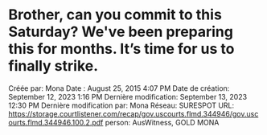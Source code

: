 # Brother, can you commit to this Saturday? We've been preparing this for months. It’s time for us to finally strike.

Créée par: Mona
Date : August 25, 2015 4:07 PM
Date de création: September 12, 2023 1:16 PM
Dernière modification: September 13, 2023 12:30 PM
Dernière modification par: Mona
Réseau: SURESPOT
URL: https://storage.courtlistener.com/recap/gov.uscourts.flmd.344946/gov.uscourts.flmd.344946.100.2.pdf
person: AusWitness, GOLD MONA